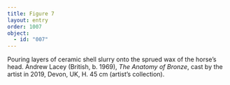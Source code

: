 ```yaml
---
title: Figure 7
layout: entry
order: 1007
object:
  - id: "007"
---
```


Pouring layers of ceramic shell slurry onto the sprued wax of the horse’s head. Andrew Lacey (British, b. 1969), *The Anatomy of Bronze*, cast by the artist in 2019, Devon, UK, H. 45 cm (artist’s collection).
